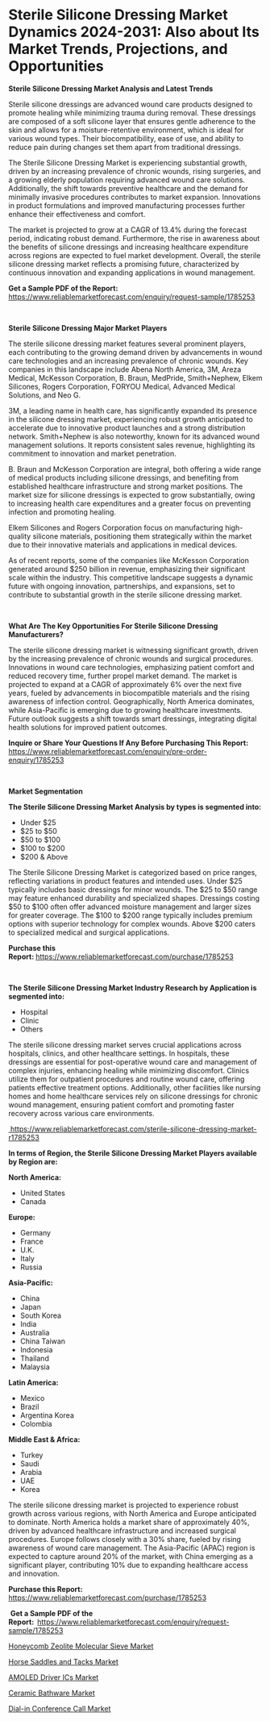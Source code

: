 <p><h1>Sterile Silicone Dressing Market Dynamics 2024-2031: Also about Its Market Trends, Projections, and Opportunities</h1></p><p><strong>Sterile Silicone Dressing Market Analysis and Latest Trends</strong></p>
<p><p>Sterile silicone dressings are advanced wound care products designed to promote healing while minimizing trauma during removal. These dressings are composed of a soft silicone layer that ensures gentle adherence to the skin and allows for a moisture-retentive environment, which is ideal for various wound types. Their biocompatibility, ease of use, and ability to reduce pain during changes set them apart from traditional dressings.</p><p>The Sterile Silicone Dressing Market is experiencing substantial growth, driven by an increasing prevalence of chronic wounds, rising surgeries, and a growing elderly population requiring advanced wound care solutions. Additionally, the shift towards preventive healthcare and the demand for minimally invasive procedures contributes to market expansion. Innovations in product formulations and improved manufacturing processes further enhance their effectiveness and comfort.</p><p>The market is projected to grow at a CAGR of 13.4% during the forecast period, indicating robust demand. Furthermore, the rise in awareness about the benefits of silicone dressings and increasing healthcare expenditure across regions are expected to fuel market development. Overall, the sterile silicone dressing market reflects a promising future, characterized by continuous innovation and expanding applications in wound management.</p></p>
<p><strong>Get a Sample PDF of the Report:&nbsp;</strong> <a href="https://www.reliablemarketforecast.com/enquiry/request-sample/1785253?utm_campaign=1129&utm_medium=2&utm_source=Github&utm_content=ia&utm_term=13102024&utm_id=sterile-silicone-dressing">https://www.reliablemarketforecast.com/enquiry/request-sample/1785253</a></p>
<p>&nbsp;</p>
<p><strong>Sterile Silicone Dressing Major Market Players</strong></p>
<p><p>The sterile silicone dressing market features several prominent players, each contributing to the growing demand driven by advancements in wound care technologies and an increasing prevalence of chronic wounds. Key companies in this landscape include Abena North America, 3M, Areza Medical, McKesson Corporation, B. Braun, MedPride, Smith+Nephew, Elkem Silicones, Rogers Corporation, FORYOU Medical, Advanced Medical Solutions, and Neo G.</p><p>3M, a leading name in health care, has significantly expanded its presence in the silicone dressing market, experiencing robust growth anticipated to accelerate due to innovative product launches and a strong distribution network. Smith+Nephew is also noteworthy, known for its advanced wound management solutions. It reports consistent sales revenue, highlighting its commitment to innovation and market penetration.</p><p>B. Braun and McKesson Corporation are integral, both offering a wide range of medical products including silicone dressings, and benefiting from established healthcare infrastructure and strong market positions. The market size for silicone dressings is expected to grow substantially, owing to increasing health care expenditures and a greater focus on preventing infection and promoting healing.</p><p>Elkem Silicones and Rogers Corporation focus on manufacturing high-quality silicone materials, positioning them strategically within the market due to their innovative materials and applications in medical devices. </p><p>As of recent reports, some of the companies like McKesson Corporation generated around $250 billion in revenue, emphasizing their significant scale within the industry. This competitive landscape suggests a dynamic future with ongoing innovation, partnerships, and expansions, set to contribute to substantial growth in the sterile silicone dressing market.</p></p>
<p>&nbsp;</p>
<p><strong>What Are The Key Opportunities For Sterile Silicone Dressing Manufacturers?</strong></p>
<p><p>The sterile silicone dressing market is witnessing significant growth, driven by the increasing prevalence of chronic wounds and surgical procedures. Innovations in wound care technologies, emphasizing patient comfort and reduced recovery time, further propel market demand. The market is projected to expand at a CAGR of approximately 6% over the next five years, fueled by advancements in biocompatible materials and the rising awareness of infection control. Geographically, North America dominates, while Asia-Pacific is emerging due to growing healthcare investments. Future outlook suggests a shift towards smart dressings, integrating digital health solutions for improved patient outcomes.</p></p>
<p><strong>Inquire or Share Your Questions If Any Before Purchasing This Report:</strong> <a href="https://www.reliablemarketforecast.com/enquiry/pre-order-enquiry/1785253?utm_campaign=1129&utm_medium=2&utm_source=Github&utm_content=ia&utm_term=13102024&utm_id=sterile-silicone-dressing">https://www.reliablemarketforecast.com/enquiry/pre-order-enquiry/1785253</a></p>
<p>&nbsp;</p>
<p><strong>Market Segmentation</strong></p>
<p><strong>The Sterile Silicone Dressing Market Analysis by types is segmented into:</strong></p>
<p><ul><li>Under $25</li><li>$25 to $50</li><li>$50 to $100</li><li>$100 to $200</li><li>$200 & Above</li></ul></p>
<p><p>The Sterile Silicone Dressing Market is categorized based on price ranges, reflecting variations in product features and intended uses. Under $25 typically includes basic dressings for minor wounds. The $25 to $50 range may feature enhanced durability and specialized shapes. Dressings costing $50 to $100 often offer advanced moisture management and larger sizes for greater coverage. The $100 to $200 range typically includes premium options with superior technology for complex wounds. Above $200 caters to specialized medical and surgical applications.</p></p>
<p><strong>Purchase this Report:&nbsp;</strong><a href="https://www.reliablemarketforecast.com/purchase/1785253?utm_campaign=1129&utm_medium=2&utm_source=Github&utm_content=ia&utm_term=13102024&utm_id=sterile-silicone-dressing">https://www.reliablemarketforecast.com/purchase/1785253</a></p>
<p>&nbsp;</p>
<p><strong>The Sterile Silicone Dressing Market Industry Research by Application is segmented into:</strong></p>
<p><ul><li>Hospital</li><li>Clinic</li><li>Others</li></ul></p>
<p><p>The sterile silicone dressing market serves crucial applications across hospitals, clinics, and other healthcare settings. In hospitals, these dressings are essential for post-operative wound care and management of complex injuries, enhancing healing while minimizing discomfort. Clinics utilize them for outpatient procedures and routine wound care, offering patients effective treatment options. Additionally, other facilities like nursing homes and home healthcare services rely on silicone dressings for chronic wound management, ensuring patient comfort and promoting faster recovery across various care environments.</p></p>
<p><a href="https://www.reliablemarketforecast.com/sterile-silicone-dressing-market-r1785253?utm_campaign=1129&utm_medium=2&utm_source=Github&utm_content=ia&utm_term=13102024&utm_id=sterile-silicone-dressing">&nbsp;https://www.reliablemarketforecast.com/sterile-silicone-dressing-market-r1785253</a></p>
<p><strong>In terms of Region, the Sterile Silicone Dressing Market Players available by Region are:</strong></p>
<p>
    <p> <strong> North America: </strong>
        <ul>
            <li>United States</li>
            <li>Canada</li>
        </ul>
        </p> 
    <p> <strong> Europe: </strong>
        <ul>
            <li>Germany</li>
            <li>France</li>
            <li>U.K.</li>
            <li>Italy</li>
            <li>Russia</li>
        </ul>
        </p> 
    <p> <strong> Asia-Pacific: </strong>
        <ul>
            <li>China</li>
            <li>Japan</li>
            <li>South Korea</li>
            <li>India</li>
            <li>Australia</li>
            <li>China Taiwan</li>
            <li>Indonesia</li>
            <li>Thailand</li>
            <li>Malaysia</li>
        </ul>
        </p> 
    <p> <strong> Latin America: </strong>
        <ul>
            <li>Mexico</li>
            <li>Brazil</li>
            <li>Argentina Korea</li>
            <li>Colombia</li>
        </ul>
        </p> 
    <p> <strong> Middle East & Africa: </strong>
        <ul>
            <li>Turkey</li>
            <li>Saudi</li>
            <li>Arabia</li>
            <li>UAE</li>
            <li>Korea</li>
        </ul>
    </p>
    </p>
<p><p>The sterile silicone dressing market is projected to experience robust growth across various regions, with North America and Europe anticipated to dominate. North America holds a market share of approximately 40%, driven by advanced healthcare infrastructure and increased surgical procedures. Europe follows closely with a 30% share, fueled by rising awareness of wound care management. The Asia-Pacific (APAC) region is expected to capture around 20% of the market, with China emerging as a significant player, contributing 10% due to expanding healthcare access and innovation.</p></p>
<p><strong>Purchase this Report: </strong><a href="https://www.reliablemarketforecast.com/purchase/1785253?utm_campaign=1129&utm_medium=2&utm_source=Github&utm_content=ia&utm_term=13102024&utm_id=sterile-silicone-dressing">https://www.reliablemarketforecast.com/purchase/1785253</a></p>
<p>&nbsp;<strong>Get a Sample PDF of the Report:&nbsp;&nbsp;</strong><a href="https://www.reliablemarketforecast.com/enquiry/request-sample/1785253?utm_campaign=1129&utm_medium=2&utm_source=Github&utm_content=ia&utm_term=13102024&utm_id=sterile-silicone-dressing">https://www.reliablemarketforecast.com/enquiry/request-sample/1785253</a></p>
<p><strong></strong></p>
<p><p><a href="https://github.com/janeengrenong0/Market-Research-Report-List-1/blob/main/honeycomb-zeolite-molecular-sieve-market.md?utm_campaign=1129&utm_medium=2&utm_source=Github&utm_content=ia&utm_term=13102024&utm_id=sterile-silicone-dressing">Honeycomb Zeolite Molecular Sieve Market</a></p><p><a href="https://www.linkedin.com/pulse/horse-saddles-tacks-market-size-share-analysis-growth-trends-wnmqc?utm_campaign=1129&utm_medium=2&utm_source=Github&utm_content=ia&utm_term=13102024&utm_id=sterile-silicone-dressing">Horse Saddles and Tacks Market</a></p><p><a href="https://github.com/pandorapvdtab/Market-Research-Report-List-1/blob/main/amoled-driver-ics-market.md?utm_campaign=1129&utm_medium=2&utm_source=Github&utm_content=ia&utm_term=13102024&utm_id=sterile-silicone-dressing">AMOLED Driver ICs Market</a></p><p><a href="https://www.linkedin.com/pulse/what-growth-drivers-ceramic-bathware-market-comprehensive-wsvcc?utm_campaign=1129&utm_medium=2&utm_source=Github&utm_content=ia&utm_term=13102024&utm_id=sterile-silicone-dressing">Ceramic Bathware Market</a></p><p><a href="https://www.linkedin.com/pulse/dial-in-conference-call-market-forecasts-trends-impact-analysis-a8w0f?utm_campaign=1129&utm_medium=2&utm_source=Github&utm_content=ia&utm_term=13102024&utm_id=sterile-silicone-dressing">Dial-in Conference Call Market</a></p></p>